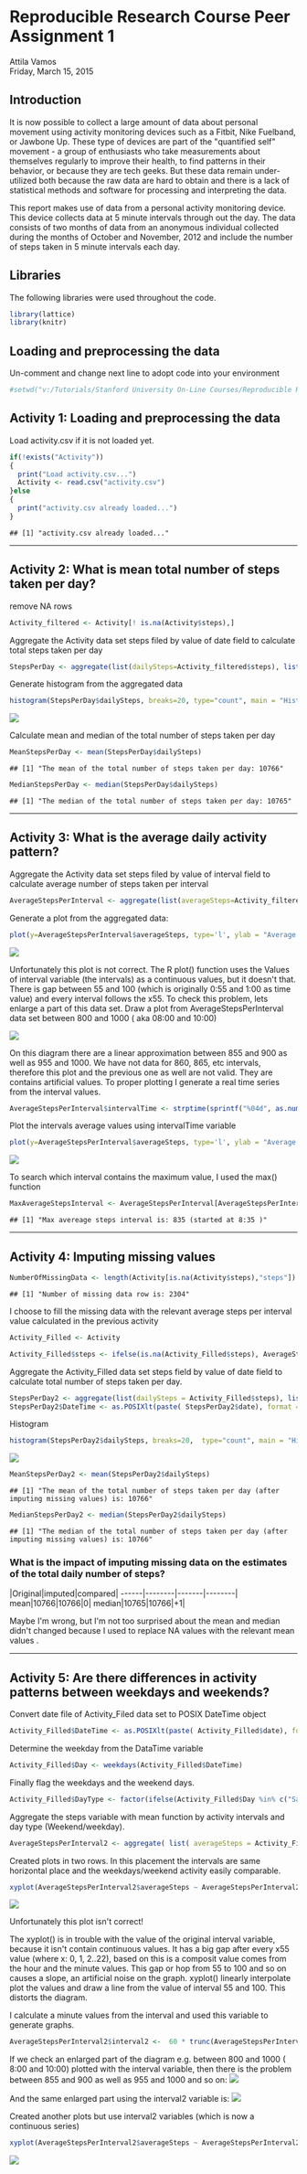 # Reproducible Research Course Peer Assignment 1
Attila Vamos  
Friday, March 15, 2015  
## Introduction
It is now possible to collect a large amount of data about personal movement using activity monitoring devices such as a Fitbit, Nike Fuelband, or Jawbone Up. These type of devices are part of the "quantified self" movement - a group of enthusiasts who take measurements about themselves regularly to improve their health, to find patterns in their behavior, or because they are tech geeks. But these data remain under-utilized both because the raw data are hard to obtain and there is a lack of statistical methods and software for processing and interpreting the data.

This report makes use of data from a personal activity monitoring device. This device collects data at 5 minute intervals through out the day. The data consists of two months of data from an anonymous individual collected during the months of October and November, 2012 and include the number of steps taken in 5 minute intervals each day.

## Libraries
The following libraries were used throughout the code.

```r
library(lattice)
library(knitr) 
```

## Loading and preprocessing the data

Un-comment and change next line to adopt code into your environment

```r
#setwd("v:/Tutorials/Stanford University On-Line Courses/Reproducible Research/Peer Assessment 1/")
```


## Activity 1: Loading and preprocessing the data


Load activity.csv if it is not loaded yet.


```r
if(!exists("Activity"))
{
  print("Load activity.csv...")
  Activity <- read.csv("activity.csv")
}else
{
  print("activity.csv already loaded...")
}
```

```
## [1] "activity.csv already loaded..."
```

***
## Activity 2: What is mean total number of steps taken per day?

remove NA rows

```r
Activity_filtered <- Activity[! is.na(Activity$steps),]
```

Aggregate the Activity data set steps filed by value of date field to calculate total steps taken per day 

```r
StepsPerDay <- aggregate(list(dailySteps=Activity_filtered$steps), list(date=Activity_filtered$date), FUN=sum )
```
Generate histogram from the aggregated data

```r
histogram(StepsPerDay$dailySteps, breaks=20, type="count", main = "Histogram of the total number of steps taken per day", sub="(Attila Vamos 2015)", xlab="Number of steps per day", ylab="Count" )
```

![](./PeerAssessment1_files/figure-html/unnamed-chunk-6-1.png) 

Calculate mean and median of the total number of steps taken per day

```r
MeanStepsPerDay <- mean(StepsPerDay$dailySteps)
```

```
## [1] "The mean of the total number of steps taken per day: 10766"
```

```r
MedianStepsPerDay <- median(StepsPerDay$dailySteps)
```

```
## [1] "The median of the total number of steps taken per day: 10765"
```

***
## Activity 3: What is the average daily activity pattern?

Aggregate the Activity data set steps filed by value of interval field to calculate average number of steps taken per interval 

```r
AverageStepsPerInterval <- aggregate(list(averageSteps=Activity_filtered$steps), list(interval=Activity_filtered$interval), FUN=mean )
```

Generate a plot from the aggregated data:

```r
plot(y=AverageStepsPerInterval$averageSteps, type='l', ylab = "Average number of steps", xlab = "Interval (measured in 5 minutes unit in HHMM format)", x=AverageStepsPerInterval$interval, main="Daily activity pattern", sub="(Attila Vamos 2015)")
```

![](./PeerAssessment1_files/figure-html/unnamed-chunk-12-1.png) 

Unfortunately this plot is not correct. The R plot() function uses the Values of interval variable (the intervals) as a continuous values, but it doesn't that. There is gap between 55 and 100 (which is originally 0:55 and 1:00 as time value) and every interval follows the x55. To check this problem, lets enlarge a part of this data set. Draw a plot from AverageStepsPerInterval data set between 800 and 1000 ( aka 08:00 and 10:00)

![](./PeerAssessment1_files/figure-html/unnamed-chunk-13-1.png) 

On this diagram there are a linear approximation between 855 and 900 as well as 955 and 1000. We have not data for 860, 865, etc intervals, therefore this plot and the previous one as well are not valid. They are contains artificial values.
To proper plotting I generate a real time series from the interval values.

```r
AverageStepsPerInterval$intervalTime <- strptime(sprintf("%04d", as.numeric(AverageStepsPerInterval$interval)), format="%H%M")
```
Plot the intervals average values using intervalTime variable

```r
plot(y=AverageStepsPerInterval$averageSteps, type='l', ylab = "Average number of steps", xlab = "Interval (measured in 5 minutes unit in 'HH:MM' time format)", x=AverageStepsPerInterval$intervalTime, main="Daily activity pattern", sub="(Attila Vamos 2015)")
```

![](./PeerAssessment1_files/figure-html/unnamed-chunk-15-1.png) 

To search which interval contains the maximum value, I used the max() function 

```r
MaxAverageStepsInterval <- AverageStepsPerInterval[AverageStepsPerInterval$averageSteps == max(AverageStepsPerInterval$averageSteps),"interval"]
```


```
## [1] "Max avereage steps interval is: 835 (started at 8:35 )"
```

***
## Activity 4: Imputing missing values


```r
NumberOfMissingData <- length(Activity[is.na(Activity$steps),"steps"])
```

```
## [1] "Number of missing data row is: 2304"
```

I choose to fill the missing data with the relevant average steps per interval value calculated in the previous activity

```r
Activity_Filled <- Activity

Activity_Filled$steps <- ifelse(is.na(Activity_Filled$steps), AverageStepsPerInterval[AverageStepsPerInterval$interval %in% Activity_Filled$interval,"averageSteps"], Activity_Filled$steps)
```

Aggregate the Activity_Filled data set steps field by value of date field to calculate total number of steps taken per day. 


```r
StepsPerDay2 <- aggregate(list(dailySteps = Activity_Filled$steps), list(date = Activity_Filled$date), FUN=sum )
StepsPerDay2$DateTime <- as.POSIXlt(paste( StepsPerDay2$date), format = "%Y-%m-%d")
```

Histogram

```r
histogram(StepsPerDay2$dailySteps, breaks=20,  type="count", main = "Histogram of the total number of steps taken per day (with imputing data)", sub="(Attila Vamos 2015)", xlab="Total number of steps per day", ylab="Count" )
```

![](./PeerAssessment1_files/figure-html/unnamed-chunk-22-1.png) 

```r
MeanStepsPerDay2 <- mean(StepsPerDay2$dailySteps)
```

```
## [1] "The mean of the total number of steps taken per day (after imputing missing values) is: 10766"
```

```r
MedianStepsPerDay2 <- median(StepsPerDay2$dailySteps)
```

```
## [1] "The median of the total number of steps taken per day (after imputing missing values) is: 10766"
```

### What is the impact of imputing missing data on the estimates of the total daily number of steps?

 |Original|imputed|compared|
------|--------|-------|--------|
mean|10766|10766|0|
median|10765|10766|+1|

Maybe I'm wrong, but I'm not too surprised about the mean and median didn't changed because I used to replace NA values with the relevant mean values .


***
## Activity 5: Are there differences in activity patterns between weekdays and weekends?

Convert date file of Activity_Filed data set to POSIX DateTime object

```r
Activity_Filled$DateTime <- as.POSIXlt(paste( Activity_Filled$date), format = "%Y-%m-%d")
```

Determine the weekday from the DataTime variable

```r
Activity_Filled$Day <- weekdays(Activity_Filled$DateTime)
```

Finally flag the weekdays and the weekend days.

```r
Activity_Filled$DayType <- factor(ifelse(Activity_Filled$Day %in% c("Saturday", "Sunday"), "Weekend", "Weekday"))
```

Aggregate the steps variable with mean function by activity intervals and day type (Weekend/weekday).

```r
AverageStepsPerInterval2 <- aggregate( list( averageSteps = Activity_Filled$steps), list(interval = Activity_Filled$interval, dayType = Activity_Filled$DayType), FUN=mean )
```

Created plots in two rows. In this placement the intervals are same horizontal place and the weekdays/weekend activity easily comparable.


```r
xyplot(AverageStepsPerInterval2$averageSteps ~ AverageStepsPerInterval2$interval | AverageStepsPerInterval2$dayType, layout = c(1, 2), type = "l", xlab = "Time interval", ylab = "Number of steps", main = "Time series of number of steps vs time interval", sub="(Attila Vamos 2015)")
```

![](./PeerAssessment1_files/figure-html/unnamed-chunk-31-1.png) 

Unfortunately this plot isn't correct!

The xyplot() is in trouble with the value of the original interval variable, because it isn't contain continuous values. It has a big gap after every x55 value (where x: 0, 1, 2..22), based on this is a composit value comes from the hour and the minute values. This gap or hop from 55 to 100 and so on causes a slope, an artificial noise on the graph. xyplot() linearly interpolate plot the values and draw a line from the value of interval 55 and 100. This distorts the diagram.

I calculate a minute values from the interval and used this variable to generate graphs.

```r
AverageStepsPerInterval2$interval2 <-  60 * trunc(AverageStepsPerInterval2$interval / 100) + AverageStepsPerInterval2$interval %% 100
```

If we check an enlarged part of the diagram e.g. between 800 and 1000 ( 8:00 and 10:00) plotted with the interval variable, then there is the problem between 855 and 900 as well as 955 and 1000 and so on:
![](./PeerAssessment1_files/figure-html/unnamed-chunk-33-1.png) 

And the same enlarged part using the interval2 variable is:
![](./PeerAssessment1_files/figure-html/unnamed-chunk-34-1.png) 

Created another plots but use interval2 variables (which is now a continuous series)

```r
xyplot(AverageStepsPerInterval2$averageSteps ~ AverageStepsPerInterval2$interval2 | AverageStepsPerInterval2$dayType, layout = c(1, 2), type = "l", xlab = "Time interval", ylab = "Number of steps", main = "Time series of number of steps vs time interval2", sub="(Attila Vamos 2015)" )
```

![](./PeerAssessment1_files/figure-html/unnamed-chunk-35-1.png) 

